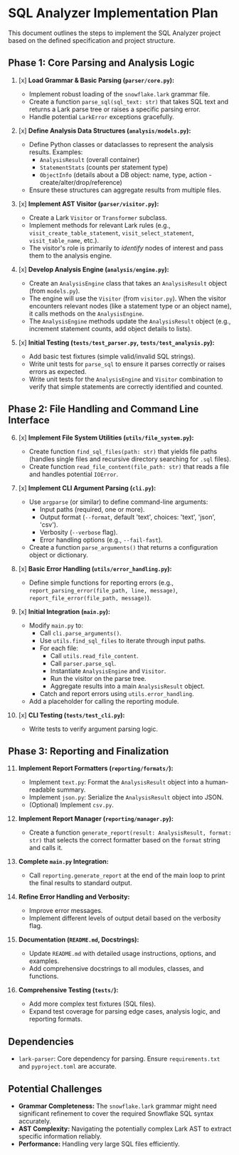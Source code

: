 # SQL Analyzer Implementation Plan

This document outlines the steps to implement the SQL Analyzer project based on the defined specification and project structure.

## Phase 1: Core Parsing and Analysis Logic

1.  [x] **Load Grammar & Basic Parsing (`parser/core.py`):**
    *   Implement robust loading of the `snowflake.lark` grammar file.
    *   Create a function `parse_sql(sql_text: str)` that takes SQL text and returns a Lark parse tree or raises a specific parsing error.
    *   Handle potential `LarkError` exceptions gracefully.

2.  [x] **Define Analysis Data Structures (`analysis/models.py`):**
    *   Define Python classes or dataclasses to represent the analysis results. Examples:
        *   `AnalysisResult` (overall container)
        *   `StatementStats` (counts per statement type)
        *   `ObjectInfo` (details about a DB object: name, type, action - create/alter/drop/reference)
    *   Ensure these structures can aggregate results from multiple files.

3.  [x] **Implement AST Visitor (`parser/visitor.py`):**
    *   Create a Lark `Visitor` or `Transformer` subclass.
    *   Implement methods for relevant Lark rules (e.g., `visit_create_table_statement`, `visit_select_statement`, `visit_table_name`, etc.).
    *   The visitor's role is primarily to *identify* nodes of interest and pass them to the analysis engine.

4.  [x] **Develop Analysis Engine (`analysis/engine.py`):**
    *   Create an `AnalysisEngine` class that takes an `AnalysisResult` object (from `models.py`).
    *   The engine will use the `Visitor` (from `visitor.py`). When the visitor encounters relevant nodes (like a statement type or an object name), it calls methods on the `AnalysisEngine`.
    *   The `AnalysisEngine` methods update the `AnalysisResult` object (e.g., increment statement counts, add object details to lists).

5.  [x] **Initial Testing (`tests/test_parser.py`, `tests/test_analysis.py`):**
    *   Add basic test fixtures (simple valid/invalid SQL strings).
    *   Write unit tests for `parse_sql` to ensure it parses correctly or raises errors as expected.
    *   Write unit tests for the `AnalysisEngine` and `Visitor` combination to verify that simple statements are correctly identified and counted.

## Phase 2: File Handling and Command Line Interface

6.  [x] **Implement File System Utilities (`utils/file_system.py`):**
    *   Create function `find_sql_files(path: str)` that yields file paths (handles single files and recursive directory searching for `.sql` files).
    *   Create function `read_file_content(file_path: str)` that reads a file and handles potential `IOError`.

7.  [x] **Implement CLI Argument Parsing (`cli.py`):**
    *   Use `argparse` (or similar) to define command-line arguments:
        *   Input paths (required, one or more).
        *   Output format (`--format`, default 'text', choices: 'text', 'json', 'csv').
        *   Verbosity (`--verbose` flag).
        *   Error handling options (e.g., `--fail-fast`).
    *   Create a function `parse_arguments()` that returns a configuration object or dictionary.

8.  [x] **Basic Error Handling (`utils/error_handling.py`):**
    *   Define simple functions for reporting errors (e.g., `report_parsing_error(file_path, line, message)`, `report_file_error(file_path, message)`).

9.  [x] **Initial Integration (`main.py`):**
    *   Modify `main.py` to:
        *   Call `cli.parse_arguments()`.
        *   Use `utils.find_sql_files` to iterate through input paths.
        *   For each file:
            *   Call `utils.read_file_content`.
            *   Call `parser.parse_sql`.
            *   Instantiate `AnalysisEngine` and `Visitor`.
            *   Run the visitor on the parse tree.
            *   Aggregate results into a main `AnalysisResult` object.
        *   Catch and report errors using `utils.error_handling`.
    *   Add a placeholder for calling the reporting module.

10. [x] **CLI Testing (`tests/test_cli.py`):**
    *   Write tests to verify argument parsing logic.

## Phase 3: Reporting and Finalization

11. **Implement Report Formatters (`reporting/formats/`):**
    *   Implement `text.py`: Format the `AnalysisResult` object into a human-readable summary.
    *   Implement `json.py`: Serialize the `AnalysisResult` object into JSON.
    *   (Optional) Implement `csv.py`.

12. **Implement Report Manager (`reporting/manager.py`):**
    *   Create a function `generate_report(result: AnalysisResult, format: str)` that selects the correct formatter based on the `format` string and calls it.

13. **Complete `main.py` Integration:**
    *   Call `reporting.generate_report` at the end of the main loop to print the final results to standard output.

14. **Refine Error Handling and Verbosity:**
    *   Improve error messages.
    *   Implement different levels of output detail based on the verbosity flag.

15. **Documentation (`README.md`, Docstrings):**
    *   Update `README.md` with detailed usage instructions, options, and examples.
    *   Add comprehensive docstrings to all modules, classes, and functions.

16. **Comprehensive Testing (`tests/`):**
    *   Add more complex test fixtures (SQL files).
    *   Expand test coverage for parsing edge cases, analysis logic, and reporting formats.

## Dependencies

*   `lark-parser`: Core dependency for parsing. Ensure `requirements.txt` and `pyproject.toml` are accurate.

## Potential Challenges

*   **Grammar Completeness:** The `snowflake.lark` grammar might need significant refinement to cover the required Snowflake SQL syntax accurately.
*   **AST Complexity:** Navigating the potentially complex Lark AST to extract specific information reliably.
*   **Performance:** Handling very large SQL files efficiently. 